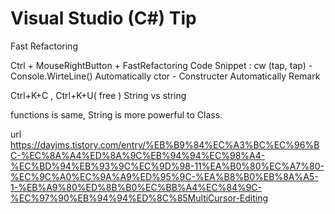 # Visual Studio (C#) Tip
Fast Refactoring

Ctrl + MouseRightButton + FastRefactoring
Code Snippet : cw (tap, tap) - Console.WirteLine() Automatically
ctor - Constructer Automatically
Remark

Ctrl+K+C , Ctrl+K+U( free )
String vs string

functions is same, String is more powerful to Class.

url
https://dayjms.tistory.com/entry/%EB%B9%84%EC%A3%BC%EC%96%BC-%EC%8A%A4%ED%8A%9C%EB%94%94%EC%98%A4-%EC%BD%94%EB%93%9C%EC%9D%98-11%EA%B0%80%EC%A7%80-%EC%9C%A0%EC%9A%A9%ED%95%9C-%EA%B8%B0%EB%8A%A5-1-%EB%A9%80%ED%8B%B0%EC%BB%A4%EC%84%9C-%EC%97%90%EB%94%94%ED%8C%85MultiCursor-Editing
